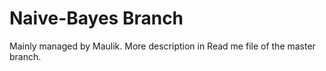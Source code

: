 # Naive-Bayes Branch
Mainly managed by Maulik. 
More description in Read me file of the master branch. 
